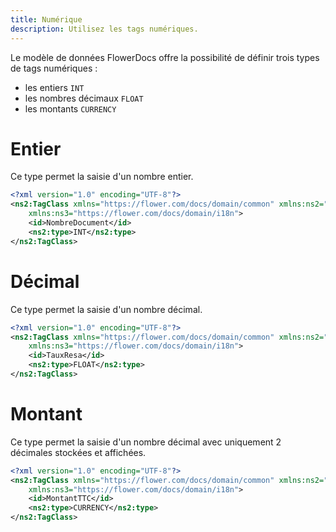 ```yaml
---
title: Numérique
description: Utilisez les tags numériques.
---
```


Le modèle de données FlowerDocs offre la possibilité de définir trois types de tags numériques : 

* les entiers `INT`
* les nombres décimaux `FLOAT`
* les montants `CURRENCY`


# Entier

Ce type permet la saisie d'un nombre entier.

```xml
<?xml version="1.0" encoding="UTF-8"?>
<ns2:TagClass xmlns="https://flower.com/docs/domain/common" xmlns:ns2="https://flower.com/docs/domain/tagclass"
	xmlns:ns3="https://flower.com/docs/domain/i18n">
	<id>NombreDocument</id>
    <ns2:type>INT</ns2:type>
</ns2:TagClass>
```

# Décimal

Ce type permet la saisie d'un nombre décimal.

```xml
<?xml version="1.0" encoding="UTF-8"?>
<ns2:TagClass xmlns="https://flower.com/docs/domain/common" xmlns:ns2="https://flower.com/docs/domain/tagclass"
	xmlns:ns3="https://flower.com/docs/domain/i18n">
	<id>TauxResa</id>
    <ns2:type>FLOAT</ns2:type>
</ns2:TagClass>
```

# Montant

Ce type permet la saisie d'un nombre décimal avec uniquement 2 décimales stockées et affichées.

```xml
<?xml version="1.0" encoding="UTF-8"?>
<ns2:TagClass xmlns="https://flower.com/docs/domain/common" xmlns:ns2="https://flower.com/docs/domain/tagclass"
	xmlns:ns3="https://flower.com/docs/domain/i18n">
	<id>MontantTTC</id>
    <ns2:type>CURRENCY</ns2:type>
</ns2:TagClass>
```

